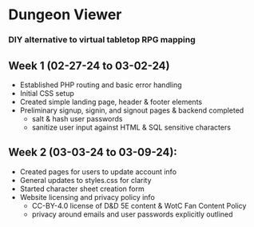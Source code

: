 # Dungeon Viewer
### DIY alternative to virtual tabletop RPG mapping

## Week 1 (02-27-24 to 03-02-24)
* Established PHP routing and basic error handling
* Initial CSS setup
* Created simple landing page, header & footer elements
* Preliminary signup, signin, and signout pages & backend completed
  * salt & hash user passwords
  * sanitize user input against HTML & SQL sensitive characters
## Week 2 (03-03-24 to 03-09-24):
* Created pages for users to update account info
* General updates to styles.css for clarity
* Started character sheet creation form
* Website licensing and privacy policy info
  * CC-BY-4.0 license of D&D 5E content & WotC Fan Content Policy
  * privacy around emails and user passwords explicitly outlined